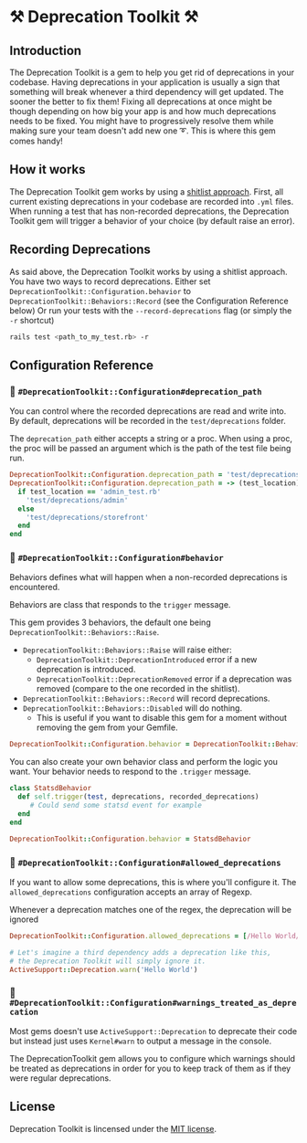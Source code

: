 # ⚒ Deprecation Toolkit ⚒

## Introduction

The Deprecation Toolkit is a gem to help you get rid of deprecations in your codebase.
Having deprecations in your application is usually a sign that something will break whenever a third dependency will get updated. The sooner the better to fix them!
Fixing all deprecations at once might be though depending on how big your app is and how much deprecations needs to be fixed. You might have to progressively resolve them while making sure your team doesn't add new one ➰. This is where this gem comes handy!


## How it works

The Deprecation Toolkit gem works by using a [shitlist approach](https://confreaks.tv/videos/reddotrubyconf2017-shitlist-driven-development-and-other-tricks-for-working-on-large-codebases).
First, all current existing deprecations in your codebase are recorded into `.yml` files. When running a test that has non-recorded deprecations, the Deprecation Toolkit gem will trigger a behavior of your choice (by default raise an error).

## Recording Deprecations

As said above, the Deprecation Toolkit works by using a shitlist approach. You have two ways to record deprecations.
Either set `DeprecationToolkit::Configuration.behavior` to `DeprecationToolkit::Behaviors::Record` (see the Configuration Reference below)
Or run your tests with the `--record-deprecations` flag (or simply the `-r` shortcut)
```sh
rails test <path_to_my_test.rb> -r
```

## Configuration Reference

### 🔨 `#DeprecationToolkit::Configuration#deprecation_path`

You can control where the recorded deprecations are read and write into. By default, deprecations will be recorded in the `test/deprecations` folder.

The `deprecation_path` either accepts a string or a proc. When using a proc, the proc will be passed an argument which is the path of the test file being run.

```ruby
DeprecationToolkit::Configuration.deprecation_path = 'test/deprecations'
DeprecationToolkit::Configuration.deprecation_path = -> (test_location) do
  if test_location == 'admin_test.rb'
    'test/deprecations/admin'
  else
    'test/deprecations/storefront'
  end
end
```

### 🔨 `#DeprecationToolkit::Configuration#behavior`

Behaviors defines what will happen when a non-recorded deprecations is encountered.

Behaviors are class that responds to the `trigger` message.

This gem provides 3 behaviors, the default one being `DeprecationToolkit::Behaviors::Raise`.

* `DeprecationToolkit::Behaviors::Raise` will raise either:
  - `DeprecationToolkit::DeprecationIntroduced` error if a new deprecation is introduced.
  - `DeprecationToolkit::DeprecationRemoved` error if a deprecation was removed (compare to the one recorded in the shitlist).
* `DeprecationToolkit::Behaviors::Record` will record deprecations.
* `DeprecationToolkit::Behaviors::Disabled` will do nothing.
  - This is useful if you want to disable this gem for a moment without removing the gem from your Gemfile.

```ruby
DeprecationToolkit::Configuration.behavior = DeprecationToolkit::Behaviors::Record
```

You can also create your own behavior class and perform the logic you want. Your behavior needs to respond to the `.trigger` message.

```ruby
class StatsdBehavior
  def self.trigger(test, deprecations, recorded_deprecations)
     # Could send some statsd event for example
  end
end

DeprecationToolkit::Configuration.behavior = StatsdBehavior
```

### 🔨 `#DeprecationToolkit::Configuration#allowed_deprecations`

If you want to allow some deprecations, this is where you'll configure it. The `allowed_deprecations` configuration accepts an
array of Regexp.

Whenever a deprecation matches one of the regex, the deprecation will be ignored

```ruby
DeprecationToolkit::Configuration.allowed_deprecations = [/Hello World/]

# Let's imagine a third dependency adds a deprecation like this,
# the Deprecation Toolkit will simply ignore it.
ActiveSupport::Deprecation.warn('Hello World')
```

### 🔨 `#DeprecationToolkit::Configuration#warnings_treated_as_deprecation`

Most gems doesn't use `ActiveSupport::Deprecation` to deprecate their code but instead just uses `Kernel#warn` to output
a message in the console.

The DeprecationToolkit gem allows you to configure which warnings should be treated as deprecations in order for you
to keep track of them as if they were regular deprecations.

## License

Deprecation Toolkit is lincensed under the [MIT license](LICENSE.txt).
